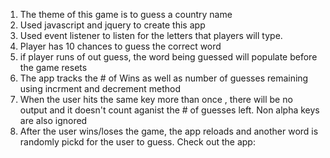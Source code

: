 1. The theme of this game is to guess a country name 
2. Used javascript and jquery to create this app
3. Used event listener  to listen for the letters that  players will type. 
4. Player has 10 chances to guess the correct word 
5. if player runs of out guess, the word being guessed will populate before the game resets 
5. The app tracks the # of Wins  as well as number of guesses remaining  using incrment and decrement method 
6. When the user hits the same key more than once , there will be no  output and  it doesn't count aganist the # of guesses left. Non alpha keys are also ignored
7. After the user wins/loses the game, the app   reloads and  another word is  randomly pickd for the user to guess. 
Check out the app:
 